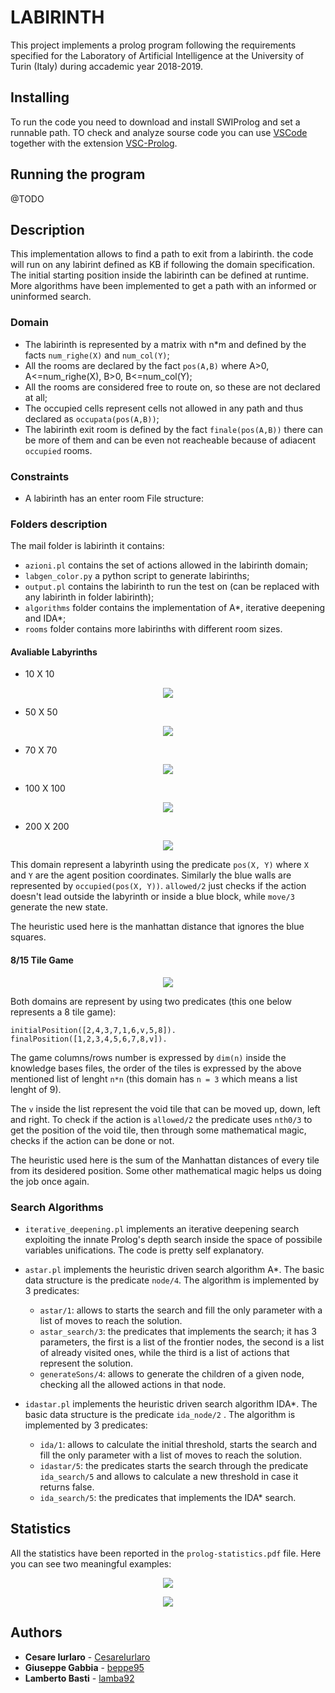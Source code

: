 # LABIRINTH 

This project implements a prolog program following the requirements specified for the Laboratory of Artificial Intelligence at the University of Turin (Italy) during accademic year 2018-2019.

## Installing

To run the code you need to download and install SWIProlog and set a runnable path.
TO check and analyze sourse code you can use [VSCode](https://code.visualstudio.com/download) together with the extension [VSC-Prolog](https://marketplace.visualstudio.com/items?itemName=arthurwang.vsc-prolog).

## Running the program

@TODO

## Description

This implementation allows to find a path to exit from a labirinth. the code will run on any labirint defined as KB if following the domain specification. The initial starting position inside the labirinth can be defined at runtime. More algorithms have been implemented to get a path with an informed or uninformed search. 

### Domain

- The labirinth is represented by a matrix with n*m and defined by the facts `num_righe(X)` and `num_col(Y)`;
- All the rooms are declared by the fact `pos(A,B)` where A>0, A<=num_righe(X), B>0, B<=num_col(Y);
- All the rooms are considered free to route on, so these are not declared at all;
- The occupied cells represent cells not allowed in any path and thus declared as `occupata(pos(A,B))`;
- The labirinth exit room is defined by the fact `finale(pos(A,B))` there can be more of them and can be even not reacheable because of adiacent `occupied` rooms.


### Constraints
- A labirinth has an enter room
File structure:


### Folders description

The mail folder is labirinth it contains: 
- `azioni.pl` contains the set of actions allowed in the labirinth domain;
- `labgen_color.py` a python script to generate labirinths;
- `output.pl` contains the labirinth to run the test on (can be replaced with any labirinth in folder labirinth);
- `algorithms` folder contains the implementation of A*, iterative deepening and IDA*;
- `rooms` folder contains more labirinths with different room sizes.

#### Avaliable Labyrinths
- 10 X 10
<p align="center">
  <img src="https://github.com/VittorioParagallo/IALAB_2019-2020/tree/master/Prolog/labirinth/rooms/rooms/Maze_10x10.png"/>
</p>

- 50 X 50
<p align="center">
  <img src="https://github.com/VittorioParagallo/IALAB_2019-2020/tree/master/Prolog/labirinth/rooms/Maze_50x50.png"/>
</p>

- 70 X 70
<p align="center">
  <img src="https://github.com/VittorioParagallo/IALAB_2019-2020/tree/master/Prolog/labirinth/rooms/Maze_70x70.png"/>
</p>

- 100 X 100
<p align="center">
  <img src="https://github.com/VittorioParagallo/IALAB_2019-2020/tree/master/Prolog/labirinth/rooms/Maze_100x100.png"/>
</p>

- 200 X 200
<p align="center">
  <img src="https://github.com/VittorioParagallo/IALAB_2019-2020/tree/master/Prolog/labirinth/rooms/Maze_200x200.png"/>
</p>

This domain represent a labyrinth using the predicate `pos(X, Y)` where `X` and `Y` are the agent position coordinates. Similarly the blue walls are represented by `occupied(pos(X, Y))`. `allowed/2` just checks if the action doesn't lead outside the labyrinth or inside a blue block, while `move/3` generate the new state.

The heuristic used here is the manhattan distance that ignores the blue squares.

#### 8/15 Tile Game

<p align="center">
  <img src="https://raw.githubusercontent.com/lamba92/prolog-project/master/stuff/tiles.png"/>
</p>

Both domains are represent by using two predicates (this one below represents a 8 tile game):

`initialPosition([2,4,3,7,1,6,v,5,8]).`
`finalPosition([1,2,3,4,5,6,7,8,v]).`

The game columns/rows number is expressed by `dim(n)` inside the knowledge bases files, the order of the tiles is expressed by the above mentioned list of lenght `n*n` (this domain has `n = 3` which means a list lenght of 9).

The `v` inside the list represent the void tile that can be moved up, down, left and right. To check if the action is `allowed/2` the predicate uses `nth0/3` to get the position of the void tile, then through some mathematical magic, checks if the action can be done or not.

The heuristic used here is the sum of the Manhattan distances of every tile from its desidered position. Some other mathematical magic helps us doing the job once again.

### Search Algorithms

- `iterative_deepening.pl` implements an iterative deepening search exploiting the innate Prolog's depth search inside the space of possibile variables unifications. The code is pretty self explanatory.

- `astar.pl` implements the heuristic driven search algorithm A*. The basic data structure is the predicate `node/4`. The algorithm is implemented by 3 predicates:
  - `astar/1`: allows to starts the search and fill the only parameter with a list of moves to reach the solution.
  - `astar_search/3`: the predicates that implements the search; it has 3 parameters, the first is a list of the frontier nodes, the second is a list of already visited ones, while the third is a list of actions that represent the solution.
  - `generateSons/4`: allows to generate the children of a given node, checking all the allowed actions in that node.

- `idastar.pl` implements the heuristic driven search algorithm IDA*. The basic data structure is the predicate `ida_node/2` . The algorithm is implemented by 3 predicates:
  - `ida/1`: allows to calculate the initial threshold, starts the search and fill the only parameter with a list of moves to reach the solution.
  - `idastar/5`: the predicates starts the search through the predicate `ida_search/5` and allows to calculate a new threshold in case it returns false.
  - `ida_search/5`: the predicates that implements the IDA* search.

## Statistics

All the statistics have been reported in the `prolog-statistics.pdf` file. Here you can see two meaningful examples:

<p align="center">
  <img src="https://github.com/lamba92/prolog-project/blob/master/stuff/15_D.PNG"/>
 </p>
<p align="center">
  <img src="https://github.com/lamba92/prolog-project/blob/master/stuff/Lab%205x5.PNG"/>
</p>

## Authors

- **Cesare Iurlaro** - [CesareIurlaro](https://github.com/CesareIurlaro)
- **Giuseppe Gabbia**  - [beppe95](https://github.com/beppe95)
- **Lamberto Basti**  - [lamba92](https://github.com/lamba92)
